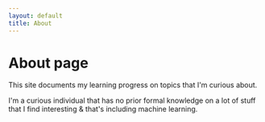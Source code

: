 ```yaml
---
layout: default
title: About
---
```

# About page

This site documents my learning progress on topics that I'm curious about.

I'm a curious individual that has no prior formal knowledge on a lot of stuff
that I find interesting & that's including machine learning.
